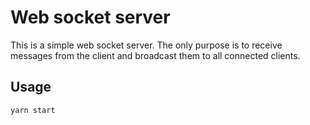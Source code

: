 # Web socket server

This is a simple web socket server.
The only purpose is to receive messages from the client and broadcast them to all connected clients.

## Usage

```bash
yarn start
```
